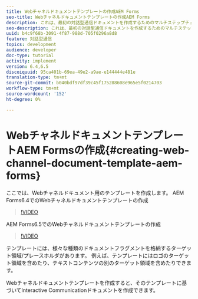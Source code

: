 ```yaml
---
title: Webチャネルドキュメントテンプレートの作成AEM Forms
seo-title: Webチャネルドキュメントテンプレートの作成AEM Forms
description: これは、最初の対話型通信ドキュメントを作成するためのマルチステップチュートリアルのパート4です。 ここでは、Webチャネルドキュメント用のテンプレートを作成します。
seo-description: これは、最初の対話型通信ドキュメントを作成するためのマルチステップチュートリアルのパート4です。 ここでは、Webチャネルドキュメント用のテンプレートを作成します。
uuid: b4c9f68b-3091-4f87-988d-705f0296a8d8
feature: 対話型通信
topics: development
audience: developer
doc-type: tutorial
activity: implement
version: 6.4,6.5
discoiquuid: 95ca401b-69ea-49e2-a9ae-e144444e481e
translation-type: tm+mt
source-git-commit: b040bdf97df39c45f175288608e965e5f0214703
workflow-type: tm+mt
source-wordcount: '152'
ht-degree: 0%

---
```



# WebチャネルドキュメントテンプレートAEM Formsの作成{#creating-web-channel-document-template-aem-forms}

ここでは、Webチャネルドキュメント用のテンプレートを作成します。
AEM Forms6.4でのWebチャネルドキュメントテンプレートの作成
>[!VIDEO](https://video.tv.adobe.com/v/22342?quality=9&learn=on)

AEM Forms6.5でのWebチャネルドキュメントテンプレートの作成
>[!VIDEO](https://video.tv.adobe.com/v/27807?quality=9&learn=on)

テンプレートには、様々な種類のドキュメントフラグメントを格納するターゲット領域/プレースホルダがあります。 例えば、テンプレートにはロゴのターゲット領域を含めたり、テキストコンテンツの別のターゲット領域を含めたりできます。

Webチャネルドキュメントテンプレートを作成すると、そのテンプレートに基づいてInteractive Communicationドキュメントを作成できます。
